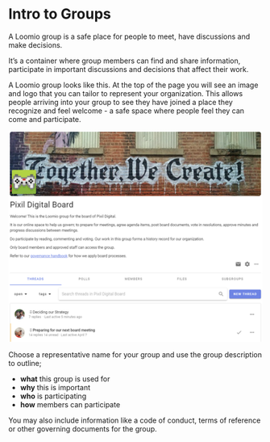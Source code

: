 # Intro to Groups

A Loomio group is a safe place for people to meet, have discussions and make decisions. 

It’s a container where group members can find and share information, participate in important discussions and decisions that affect their work.  

A Loomio group looks like this.  At the top of the page you will see an image and logo that you can tailor to represent your organization.  This allows people arriving into your group to see they have joined a place they recognize and feel welcome - a safe space where people feel they can come and participate.

![](group_page_2.png)

Choose a representative name for your group and use the group description to outline;
- **what** this group is used for
- **why** this is important
- **who** is participating 
- **how** members can participate

You may also include information like a code of conduct, terms of reference or other governing documents for the group.
